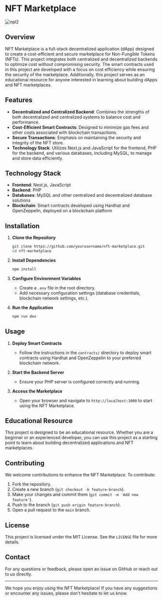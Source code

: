 # NFT Marketplace

![npl2](https://i.imgur.com/YttaPcE.png)

## Overview

NFT Marketplace is a full-stack decentralized application (dApp) designed to create a cost-efficient and secure marketplace for Non-Fungible Tokens (NFTs). This project integrates both centralized and decentralized backends to optimize cost without compromising security. The smart contracts used in this project are developed with a focus on cost efficiency while ensuring the security of the marketplace. Additionally, this project serves as an educational resource for anyone interested in learning about building dApps and NFT marketplaces.

## Features

- **Decentralized and Centralized Backend**: Combines the strengths of both decentralized and centralized systems to balance cost and performance.
- **Cost-Efficient Smart Contracts**: Designed to minimize gas fees and other costs associated with blockchain transactions.
- **Secure Transactions**: Emphasis on maintaining the security and integrity of the NFT store.
- **Technology Stack**: Utilizes Next.js and JavaScript for the frontend, PHP for the backend, and various databases, including MySQL, to manage and store data efficiently.

## Technology Stack

- **Frontend**: Next.js, JavaScript
- **Backend**: PHP
- **Databases**: MySQL and other centralized and decentralized database solutions
- **Blockchain**: Smart contracts developed using Hardhat and OpenZeppelin, deployed on a blockchain platform

## Installation

1. **Clone the Repository**
   ```bash
   git clone https://github.com/yourusername/nft-marketplace.git
   cd nft-marketplace
   ```

2. **Install Dependencies**
   ```bash
   npm install
   ```

3. **Configure Environment Variables**
   - Create a `.env` file in the root directory.
   - Add necessary configuration settings (database credentials, blockchain network settings, etc.).

4. **Run the Application**
   ```bash
   npm run dev
   ```

## Usage

1. **Deploy Smart Contracts**
   - Follow the instructions in the `contracts/` directory to deploy smart contracts using Hardhat and OpenZeppelin to your preferred blockchain network.

2. **Start the Backend Server**
   - Ensure your PHP server is configured correctly and running.

3. **Access the Marketplace**
   - Open your browser and navigate to `http://localhost:3000` to start using the NFT Marketplace.

## Educational Resource

This project is designed to be an educational resource. Whether you are a beginner or an experienced developer, you can use this project as a starting point to learn about building decentralized applications and NFT marketplaces.

## Contributing

We welcome contributions to enhance the NFT Marketplace. To contribute:

1. Fork the repository.
2. Create a new branch (`git checkout -b feature-branch`).
3. Make your changes and commit them (`git commit -m 'Add new feature'`).
4. Push to the branch (`git push origin feature-branch`).
5. Open a pull request to the `main` branch.

## License

This project is licensed under the MIT License. See the `LICENSE` file for more details.

## Contact

For any questions or feedback, please open an issue on GitHub or reach out to us directly.

---

We hope you enjoy using the NFT Marketplace! If you have any suggestions or encounter any issues, please don't hesitate to let us know.
